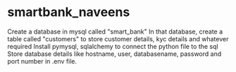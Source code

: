 # smartbank_naveens

Create a database in mysql called "smart_bank"
In that database, create a table called "customers" to store customer details, kyc details and whatever required
Install pymysql, sqlalchemy to connect the python file to the sql 
Store database details like hostname, user, databasename, password and port number in .env file.

